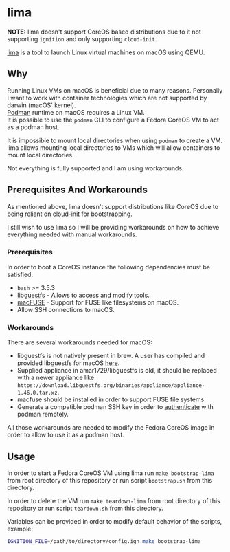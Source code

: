 # lima

**NOTE:** lima doesn't support CoreOS based distributions due to
it not supporting `ignition` and only supporting `cloud-init`.

[lima](https://github.com/lima-vm/lima) is a tool to launch Linux
virtual machines on macOS using QEMU.

## Why

Running Linux VMs on macOS is beneficial due to many reasons. Personally
I want to work with container technologies which are not supported by darwin
(macOS' kernel).  
[Podman](https://github.com/containers/podman) runtime on macOS requires a Linux
VM.  
It is possible to use the `podman` CLI to configure a Fedora CoreOS VM to act as
a podman host.

It is impossible to mount local directories when using `podman` to create a
VM. lima allows mounting local directories to VMs which will allow
containers to mount local directories.

Not everything is fully supported and I am using workarounds.

## Prerequisites And Workarounds

As mentioned above, lima doesn't support distributions like CoreOS
due to being reliant on cloud-init for bootstrapping.

I still wish to use lima so I will be providing workarounds on how to
achieve everything needed with manual workarounds.

### Prerequisites

In order to boot a CoreOS instance the following dependencies must be satisfied:

* `bash` >= 3.5.3
* [libguestfs](https://libguestfs.org/) - Allows to access and modify tools.
* [macFUSE](https://osxfuse.github.io/) - Support for FUSE like filesystems on macOS.
* Allow SSH connections to macOS.

### Workarounds

There are several workarounds needed for macOS:

* libguestfs is not natively present in brew. A user has compiled and provided
libguestfs for macOS [here](https://github.com/Amar1729/homebrew-libguestfs).
* Supplied appliance in amar1729/libguestfs is old, it should be replaced with a
newer appliance like `https://download.libguestfs.org/binaries/appliance/appliance-1.46.0.tar.xz`.
* macfuse should be installed in order to support FUSE file systems.
* Generate a compatible podman SSH key in order to [authenticate](https://github.com/containers/podman/blob/main/troubleshooting.md#26-exec-container-process-binsh-exec-format-error-or-another-binary-than-binsh)
with podman remotely.

All those workarounds are needed to modify the Fedora CoreOS image in order to
allow to use it as a podman host.

## Usage

In order to start a Fedora CoreOS VM using lima run `make bootstrap-lima`
from root directory of this repository or run script `bootstrap.sh` from
this directory.

In order to delete the VM run `make teardown-lima` from root directory of this
repository or run script `teardown.sh` from this directory.

Variables can be provided in order to modify default behavior of the scripts,
example:

```bash
IGNITION_FILE=/path/to/directory/config.ign make bootstrap-lima
```
